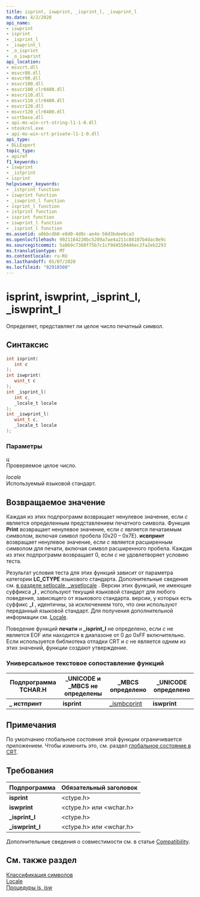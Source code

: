 ```yaml
---
title: isprint, iswprint, _isprint_l, _iswprint_l
ms.date: 4/2/2020
api_name:
- iswprint
- isprint
- _isprint_l
- _iswprint_l
- _o_isprint
- _o_iswprint
api_location:
- msvcrt.dll
- msvcr80.dll
- msvcr90.dll
- msvcr100.dll
- msvcr100_clr0400.dll
- msvcr110.dll
- msvcr110_clr0400.dll
- msvcr120.dll
- msvcr120_clr0400.dll
- ucrtbase.dll
- api-ms-win-crt-string-l1-1-0.dll
- ntoskrnl.exe
- api-ms-win-crt-private-l1-1-0.dll
api_type:
- DLLExport
topic_type:
- apiref
f1_keywords:
- iswprint
- _istprint
- isprint
helpviewer_keywords:
- _istprint function
- iswprint function
- _iswprint_l function
- isprint_l function
- istprint function
- isprint function
- iswprint_l function
- _isprint_l function
ms.assetid: a8bbcdb0-e8d0-4d8c-ae4e-56d3bdee6ca3
ms.openlocfilehash: 9921164220bc5289a7ae4a211c88107b4dac8e9c
ms.sourcegitcommit: 5a069c7360f75b7c1cf9d4550446ec2fa2eb2293
ms.translationtype: MT
ms.contentlocale: ru-RU
ms.lasthandoff: 05/07/2020
ms.locfileid: "82918508"
---
```

# <a name="isprint-iswprint-_isprint_l-_iswprint_l"></a>isprint, iswprint, _isprint_l, _iswprint_l

Определяет, представляет ли целое число печатный символ.

## <a name="syntax"></a>Синтаксис

```C
int isprint(
   int c
);
int iswprint(
   wint_t c
);
int _isprint_l(
   int c,
   _locale_t locale
);
int _iswprint_l(
   wint_t c,
   _locale_t locale
);
```

### <a name="parameters"></a>Параметры

*ц*<br/>
Проверяемое целое число.

*locale*<br/>
Используемый языковой стандарт.

## <a name="return-value"></a>Возвращаемое значение

Каждая из этих подпрограмм возвращает ненулевое значение, если *c* является определенным представлением печатного символа. Функция **Print** возвращает ненулевое значение, если *c* является печатаемым символом, включая символ пробела (0x20 – 0x7E). **исвпринт** возвращает ненулевое значение, если *c* является расширенным символом для печати, включая символ расширенного пробела. Каждая из этих подпрограмм возвращает 0, если *c* не удовлетворяет условию теста.

Результат условия теста для этих функций зависит от параметра категории **LC_CTYPE** языкового стандарта. Дополнительные сведения см. [в разделе setlocale, _wsetlocale](setlocale-wsetlocale.md) . Версии этих функций, не имеющие суффикса **_l** , используют текущий языковой стандарт для любого поведения, зависящего от языкового стандарта. версии, у которых есть суффикс **_l** , идентичны, за исключением того, что они используют переданный языковой стандарт. Для получения дополнительной информации см. [Locale](../../c-runtime-library/locale.md).

Поведение функций **печати** и **_isprint_l** не определено, если *c* не является EOF или находится в диапазоне от 0 до 0xFF включительно. Если используется библиотека отладки CRT и *c* не является одним из этих значений, функции создают утверждение.

### <a name="generic-text-routine-mappings"></a>Универсальное текстовое сопоставление функций

|Подпрограмма TCHAR.H|_UNICODE и _MBCS не определены|_MBCS определено|_UNICODE определено|
|---------------------|------------------------------------|--------------------|-----------------------|
|**_** **истпринт**|**isprint**|[_ismbcprint](ismbcgraph-functions.md)|**iswprint**|

## <a name="remarks"></a>Примечания

По умолчанию глобальное состояние этой функции ограничивается приложением. Чтобы изменить это, см. раздел [глобальное состояние в CRT](../global-state.md).

## <a name="requirements"></a>Требования

|Подпрограмма|Обязательный заголовок|
|-------------|---------------------|
|**isprint**|\<ctype.h>|
|**iswprint**|\<ctype.h> или \<wchar.h>|
|**_isprint_l**|\<ctype.h>|
|**_iswprint_l**|\<ctype.h> или \<wchar.h>|

Дополнительные сведения о совместимости см. в статье [Compatibility](../../c-runtime-library/compatibility.md).

## <a name="see-also"></a>См. также раздел

[Классификация символов](../../c-runtime-library/character-classification.md)<br/>
[Locale](../../c-runtime-library/locale.md)<br/>
[Процедуры is, isw](../../c-runtime-library/is-isw-routines.md)<br/>
